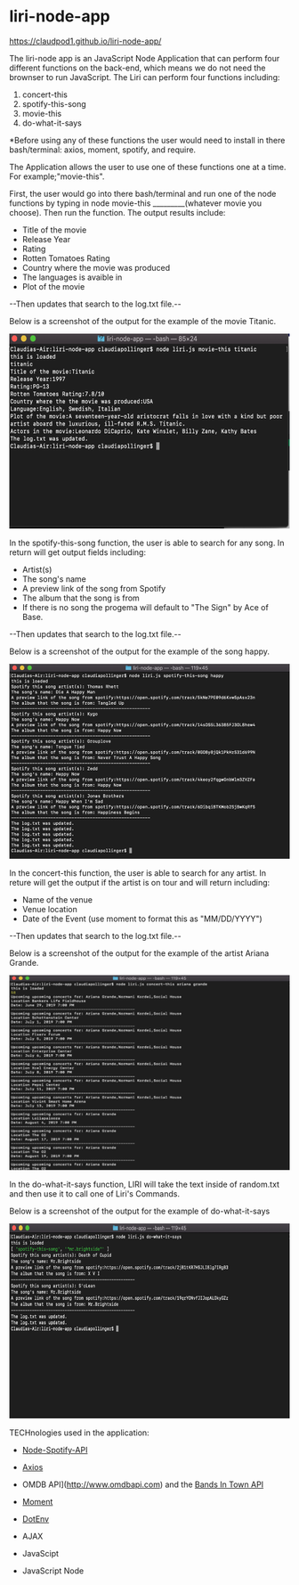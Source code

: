 # liri-node-app

https://claudpod1.github.io/liri-node-app/


The liri-node app is an JavaScript Node Application that can perform four different functions on the back-end, which means we do not need the brownser to run JavaScript. The Liri can perform four functions including:
1. concert-this
2. spotify-this-song
3. movie-this
4. do-what-it-says

*Before using any of these functions the user would need to install in there bash/terminal: axios, moment, spotify, and require.

The Application allows the user to use one of these functions one at a time.  For example;"movie-this". 

First, the user would go into there bash/terminal and run one of the node functions by typing in node movie-this _________(whatever movie you choose). Then run the function. The output results include:


* Title of the movie
* Release Year 
* Rating
* Rotten Tomatoes Rating 
* Country where the movie was produced
* The languages is avaible in 
* Plot of the movie

--Then updates that search to the log.txt file.-- 


Below is a screenshot of the output for the example of the movie Titanic. 

<img src ="images/MOVIE-THIS.png" width = 600px height = 350px>



In the spotify-this-song function, the user is able to search for any song. In return will get output fields including:
* Artist(s)
* The song's name 
* A preview link of the song from Spotify
* The album that the song is from 
* If there is no song the progema will default to "The Sign" by Ace of Base. 

--Then updates that search to the log.txt file.-- 

Below is a screenshot of the output for the example of the song happy. 

<img src ="images/Spotify-this.png" width = 600px height = 350px>



In the concert-this function, the user is able to search for any artist. In reture will get the output if the artist is on tour and will return including:
* Name of the venue
* Venue location
* Date of the Event (use moment to format this as "MM/DD/YYYY")

--Then updates that search to the log.txt file.-- 

Below is a screenshot of the output for the example of the artist Ariana Grande. 

<img src ="images/concert-this.png" width = 600px height = 350px>



In the do-what-it-says function, LIRI will take the text inside of random.txt and then use it to call one of Liri's Commands. 

Below is a screenshot of the output for the example of do-what-it-says

<img src ="images/dowhatitsays.png" width = 600px height = 350px>




 TECHnologies used in the application: 

* [Node-Spotify-API](https://www.npmjs.com/package/node-spotify-api)

* [Axios](https://www.npmjs.com/package/axios)

* OMDB API](http://www.omdbapi.com) and the [Bands In Town API](http://www.artists.bandsintown.com/bandsintown-api)

* [Moment](https://www.npmjs.com/package/moment)

* [DotEnv](https://www.npmjs.com/package/dotenv)

* AJAX

* JavaScipt 

* JavaScript Node 


   
